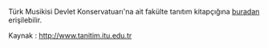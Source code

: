 Türk Musikisi Devlet Konservatuarı'na ait fakülte tanıtım kitapçığına [buradan](http://www.tanitim.itu.edu.tr/docs/librariesprovider230/brosurler/tmdk.pdf) erişilebilir.

Kaynak : http://www.tanitim.itu.edu.tr
